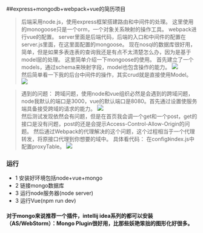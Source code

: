 ##express+mongodb+webpack+vue的简历项目

>后端采用node.js，使用express框架搭建路由和中间件的处理。
这里使用的monogoose只是一个orm，一个对象关系映射的操作工具。
webpack进行vue的配置。
>server里面是后端代码，后端的入口和中间件的配置在server.js里面，在这里面配置的mongoose。
现在nosql的数据库很好用，简单，但是如果多表连表的查询我还是有点不太清楚怎么办，因为是基于model层的处理。
这里简单介绍一下mongoose的使用。
首先建立了一个models，通过schema来映射字段，model也包含操作的能力。
![](https://github.com/MIFind/myResume/blob/master/exam/ex1.png)  
>然后简单看一下我的后台中间件的操作，其实crud就是直接使用Model。
![](https://github.com/MIFind/myResume/blob/master/exam/ex2.png)  

>遇到的问题：
    跨域问题，使用node和vue组织必然是会遇到的跨域问题，node我默认的端口是3000，vue的默认端口是8080。首先通过设置使服务端具备接受跨域的请求的能力。
![](https://github.com/MIFind/myResume/blob/master/exam/ex3.png)  
>然后测试发现依然会有问题，但是在首页我会调一个get和一个post，get的接口是没有问题，post的还是会提示Access-Control-Allow-Origin的问题。
然后通过Webpack的代理解决的这个问题，这个过程相当于一个代理转发，将原接口代理到你想要的域中。
具体看代码：
在config》index.js中配置proxyTable。
![](https://github.com/MIFind/myResume/blob/master/exam/ex4.png)  


### 运行
* 1 安装好环境包括node+vue+mongo
* 2 链接mongo数据库
* 3 运行node服务器(node server)
* 3 运行Vue(npm run dev)

#### 对于mongo来说推荐一个插件，intellij idea系列的都可以安装（AS/WebStorm）：Mongo Plugin很好用，比那些妖艳笨拙的图形化好很多。

















